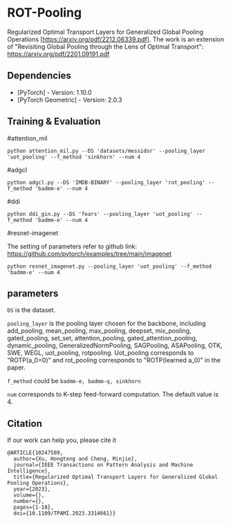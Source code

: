 # ROT-Pooling
Regularized Optimal Transport Layers for Generalized Global Pooling Operations [https://arxiv.org/pdf/2212.06339.pdf]. The work is an extension of "Revisiting Global Pooling through the Lens of Optimal Transport": https://arxiv.org/pdf/2201.09191.pdf

## Dependencies

* [PyTorch] - Version: 1.10.0
* [PyTorch Geometric] - Version: 2.0.3

## Training & Evaluation


#attention_mil

```
python attention_mil.py --DS 'datasets/messidor' --pooling_layer 'uot_pooling' --f_method 'sinkhorn' --num 4 
```


#adgcl

```
python adgcl.py --DS 'IMDB-BINARY' --pooling_layer 'rot_pooling' --f_method 'badmm-e' --num 4
```

#ddi

```
python ddi_gin.py --DS 'fears' --pooling_layer 'uot_pooling' --f_method 'badmm-e' --num 4
```

#resnet-imagenet


The setting of parameters refer to github link: https://github.com/pytorch/examples/tree/main/imagenet

```
python resnet_imagenet.py --pooling_layer 'uot_pooling' --f_method 'badmm-e' --num 4
```

## parameters


```DS``` is the dataset.

```pooling_layer``` is the pooling layer chosen for the backbone, including add_pooling, mean_pooling, max_pooling, deepset, 
mix_pooling, gated_pooling, set_set, attention_pooling, gated_attention_pooling, dynamic_pooling, GeneralizedNormPooling,
SAGPooling, ASAPooling, OTK, SWE, WEGL, uot_pooling, rotpooling. Uot_pooling corresponds to "ROTP(a_0=0)" and rot_pooling corresponds to 
"ROTP(learned a_0)" in the paper.

```f_method``` could be ```badmm-e, badmm-q, sinkhorn``` 

```num``` corresponds to K-step feed-forward computation. The default value is 4.

## Citation

If our work can help you, please cite it
```
@ARTICLE{10247589,
  author={Xu, Hongteng and Cheng, Minjie},
  journal={IEEE Transactions on Pattern Analysis and Machine Intelligence}, 
  title={Regularized Optimal Transport Layers for Generalized Global Pooling Operations}, 
  year={2023},
  volume={},
  number={},
  pages={1-18},
  doi={10.1109/TPAMI.2023.3314661}}
```

